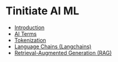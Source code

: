 # Tinitiate AI ML
* [Introduction](introduction.md)
* [AI Terms](ai-terms.md)
* [Tokenization](tokens-tokenization.md)
* [Language Chains (Langchains)](langchains.md)
* [Retrieval-Augmented Generation (RAG)]()
